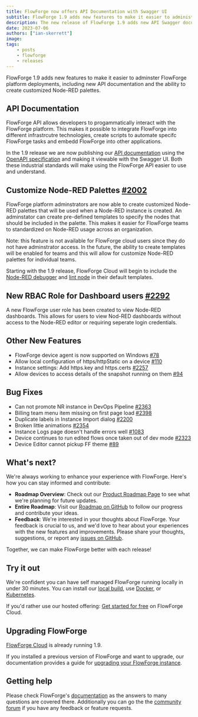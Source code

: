 ```yaml
---
title: FlowForge now offers API Documentation with Swagger UI
subtitle: FlowForge 1.9 adds new features to make it easier to administer FlowForge
description: The new release of FlowForge 1.9 adds new API Swagger documentation and the ability to customize Node-RED pallettes.
date: 2023-07-06 
authors: ["ian-skerrett"]
image: 
tags:
    - posts
    - flowforge
    - releases
---
```


FlowForge 1.9 adds new features to make it easier to adminster FlowForge platform deployments, including new API documentation and the ability to create customized Node-RED palettes.

<!--more-->

## API Documentation
FlowForge API allows developers to progammatically interact with the FlowForge platform. This makes it possible to integrate FlowForge into different infrastrcutre technologies, create scripts to automate specifc FlowForge tasks and embedd FlowForge into other applications.  

In the 1.9 release we are now publishing our [API documentation](https://flowforge.com/docs/api/) using the [OpenAPI specification](https://swagger.io/specification/) and making it viewable with the Swagger UI. Both these industrial standards will make using the FlowForge API easier to use and understand.


## Customize Node-RED Palettes  [#2002](https://github.com/flowforge/flowforge/issues/2002)

FlowForge platform adminstrators are now able to create customized Node-RED palettes that will be used when a Node-RED instance is created. An adminstator can create pre-defined templates to specify the nodes that should be included in the palette. This makes it easier for FlowForge teams to standardized on Node-RED usage across an organization.

Note: this feature is not available for FlowForge cloud users since they do not have adminstrator access. In the future, the ability to create templates will be enabled for teams and this will allow for customize Node-RED palettes for individual teams.

Starting with the 1.9 release, FlowForge Cloud will begin to include the [Node-RED debugger](https://flows.nodered.org/node/node-red-debugger) and [lint node](https://github.com/node-red/nrlint) in their default templates. 


## New RBAC Role for Dashboard users [#2292](https://github.com/flowforge/flowforge/issues/1924)
A new FlowForge user role has been created to view Node-RED dashboards. This allows for users to view Nod-RED dashboards without access to the Node-RED editor or requiring seperate login credentials.

## Other New Features

- FlowForge device agent is now supported on Windows [#78](https://github.com/flowforge/flowforge-device-agent/issues/78)
- Allow local configuration of https/httpStatic on a device [#110](https://github.com/flowforge/flowforge-device-agent/issues/110)
- Instance settings: Add https.key and https.certs [#2257](https://github.com/flowforge/flowforge/issues/2257)
- Allow devices to access details of the snapshot running on them [#94](https://github.com/flowforge/flowforge-device-agent/issues/94)


## Bug Fixes

- Can not promote NR instance in DevOps Pipeline  [#2363](https://github.com/flowforge/flowforge/issues/2363)
- Billing team menu item missing on first page load [#2398](https://github.com/flowforge/flowforge/issues/2398)
- Duplicate labels in Instance Import dialog [#2200](https://github.com/flowforge/flowforge/issues/2200)
- Broken littie animations [#2354](https://github.com/flowforge/flowforge/issues/2354)
- Instance Logs page doesn't handle errors well [#1083](https://github.com/flowforge/flowforge/issues/1083)
- Device continues to run edited flows once taken out of dev mode [#2323](https://github.com/flowforge/flowforge/issues/2323)
- Device Editor cannot pickup FF theme [#89](https://github.com/flowforge/flowforge-device-agent/issues/89)

## What's next?

We're always working to enhance your experience with FlowForge. Here's how you can stay informed and contribute:

- **Roadmap Overview**: Check out our [Product Roadmap Page](https://flowforge.com/product/roadmap/) to see what we're planning for future updates.
- **Entire Roadmap**: Visit our [Roadmap on GitHub](https://github.com/orgs/flowforge/projects/5) to follow our progress and contribute your ideas.
- **Feedback**: We're interested in your thoughts about FlowForge. Your feedback is crucial to us, and we'd love to hear about your experiences with the new features and improvements. Please share your thoughts, suggestions, or report any [issues on GitHub](https://github.com/flowforge/flowforge/issues/new/choose). 

Together, we can make FlowForge better with each release!

## Try it out

We're confident you can have self managed FlowForge running locally in under 30 minutes.
You can install our [local build](https://flowforge.com/docs/install/local/), use [Docker](https://flowforge.com/docs/install/docker/), or [Kubernetes](https://flowforge.com/docs/install/kubernetes/).

If you'd rather use our hosted offering: [Get started for free](https://app.flowforge.com/account/create) on FlowForge Cloud.

## Upgrading FlowForge

[FlowForge Cloud](https://app.flowforge.com) is already running 1.9.

If you installed a previous version of FlowForge and want to upgrade, our documentation provides a
guide for [upgrading your FlowForge instance](https://flowforge.com/docs/upgrade/).

## Getting help

Please check FlowForge's [documentation](https://flowforge.com/docs/) as the answers to many questions are covered there. Additionally you can go the the [community forum](https://community.flowforge.com) if you have
any feedback or feature requests.
